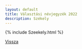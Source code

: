 ```yaml
---
layout: default
title: Választási névjegyzék 2022
description: Székely
---
```


{% include Szeekely.html %}

[Vissza](./)
